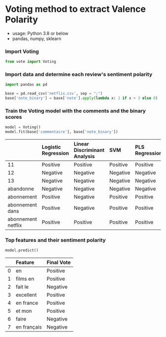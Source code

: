 # Voting method to extract Valence Polarity

* usage: Python 3.8 or below
* pandas, numpy, sklearn
  
### Import Voting 
```python
from vote import Voting
```

### Import data and determine each review's sentiment polarity 
```python
import pandas as pd 

base = pd.read_csv('netflix.csv', sep = ";")
base['note_binary'] = base['note'].apply(lambda x: 1 if x > 3 else 0)
```

### Train the Voting model with the comments and the binary scores
```python
model = Voting()
model.fit(base['commentaire'], base['note_binary'])
```

|                    | Logistic Regression   | Linear Discriminant Analysis   | SVM      | PLS Regression   | Ridge Classifier   | Final Vote   |
|:-------------------|:----------------------|:-------------------------------|:---------|:-----------------|:-------------------|:-------------|
| 11                 | Positive              | Positive                       | Positive | Positive         | Positive           | Positive     |
| 12                 | Negative              | Negative                       | Negative | Negative         | Negative           | Negative     |
| 13                 | Negative              | Negative                       | Negative | Negative         | Negative           | Negative     |
| abandonne          | Negative              | Negative                       | Negative | Negative         | Negative           | Negative     |
| abonnement         | Positive              | Negative                       | Positive | Positive         | Positive           | Positive     |
| abonnement dans    | Positive              | Negative                       | Positive | Positive         | Positive           | Positive     |
| abonnement netflix | Positive              | Positive                       | Positive | Positive         | Positive           | Positive     |


### Top features and their sentiment polarity
```python
model.predict()
```
|    | Feature      | Final Vote   |
|---:|:-------------|:-------------|
|  0 | en           | Positive     |
|  1 | films en     | Positive     |
|  2 | fait le      | Negative     |
|  3 | excellent    | Positive     |
|  4 | en france    | Positive     |
|  5 | et mon       | Positive     |
|  6 | faire        | Negative     |
|  7 | en français  | Negative     |


